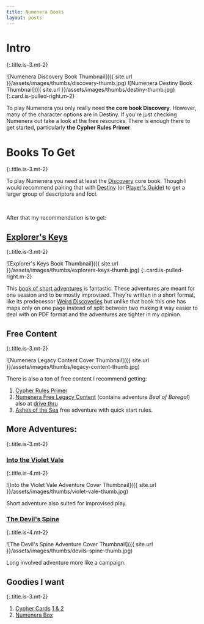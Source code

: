 ```yaml
---
title: Numenera Books
layout: posts
---
```


# Intro
{:.title.is-3.mt-2}

![Numenera Discovery Book Thumbnail]({{ site.url }}/assets/images/thumbs/discovery-thumb.jpg)
![Numenera Destiny Book Thumbnail]({{ site.url }}/assets/images/thumbs/destiny-thumb.jpg)
{:.card.is-pulled-right.m-2}

To play Numenera you only really need **the core book Discovery**. However, many of the character options are in Destiny. If you're just checking Numenera out take a look at the free resources. There is enough there to get started, particularly **the Cypher Rules Primer**. 

# Books To Get
{:.title.is-3.mt-2} 

To play Numenera you need at least the [Discovery][] core book. Though I would recommend pairing that with [Destiny][] (or [Player's Guide][]) to get a larger group of descriptors and foci. 

<br>

After that my recommendation is to get:

## [Explorer's Keys][]
{:.title.is-3.mt-2} 

![Explorer's Keys Book Thumbnail]({{ site.url }}/assets/images/thumbs/explorers-keys-thumb.jpg)
{:.card.is-pulled-right.m-2}

This [book of short adventures][] is fantastic. These adventures are meant for one session and to be mostly improvised. They're written in a short format, like its predecessor [Weird Discoveries][] but unlike that book this one has maps only on one page instead of split between two making it way easier to deal with on PDF format and the adventures are tighter in my opinion.  

## Free Content
{:.title.is-3.mt-2} 

![Numenera Legacy Content Cover Thumbnail]({{ site.url }}/assets/images/thumbs/legacy-content-thumb.jpg)


There is also a ton of free content I recommend getting:
1. [Cypher Rules Primer](https://www.montecookgames.com/store/product/cypher-system-rules-primer/) 
2. [Numenera Free Legacy Content](https://www.montecookgames.com/store/product/numenera-discovery-and-destiny/) (contains adventure _Beal of Boregal_) also at [drive thru](https://www.drivethrurpg.com/product/253970/Original-Numenera-Corebook-Legacy-Content)
3. [Ashes of the Sea](https://www.drivethrurpg.com/product/247640/Ashes-of-the-Sea-FREE-Numenera-Quickstart-Rules-and-Adventure) free adventure with quick start rules.

## More Adventures:
{:.title.is-3.mt-2} 

### [Into the Violet Vale][]
{:.title.is-4.mt-2} 

![Into the Violet Vale Adventure Cover Thumbnail]({{ site.url }}/assets/images/thumbs/violet-vale-thumb.jpg)

Short adventure also suited for improvised play.

### [The Devil's Spine][]
{:.title.is-4.mt-2} 

![The Devil's Spine Adventure Cover Thumbnail]({{ site.url }}/assets/images/thumbs/devils-spine-thumb.jpg)

Long involved adventure more like a campaign.

## Goodies I want
{:.title.is-3.mt-2} 

1. [Cypher Cards](https://www.montecookgames.com/store/product/numenera-cypher-deck/) [1 & 2](https://www.montecookgames.com/store/product/numenera-cypher-deck-2-pdf/)
2. [Numenera Box](https://www.montecookgames.com/store/product/numenera-deck-box/)

[Explorer's Keys]: https://www.drivethrurpg.com/product/285114/Explorers-Keys
[book of short adventures]: https://www.drivethrurpg.com/product/285114/Explorers-Keys
[Weird Discoveries]: https://www.drivethrurpg.com/product/148098/Weird-Discoveries-Ten-Instant-Adventures-for-Numenera
[Into the Violet Vale]: https://www.drivethrurpg.com/product/133401/Into-the-Violet-Vale
[Discovery]: https://www.montecookgames.com/store/product/numenera-discovery-and-destiny/
[Destiny]: https://www.montecookgames.com/store/product/numenera-discovery-and-destiny/
[The Devil's Spine]: https://www.drivethrurpg.com/product/120025/The-Devils-Spine
[Player's Guide]: https://www.drivethrurpg.com/product/253972/Numenera-Players-Guide
